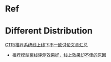 # Ref

# Different Distribution

[CTR/推荐系统线上线下不一致讨论文章汇总](https://zhuanlan.zhihu.com/p/518353056)
* [推荐模型离线评测效果好，线上效果却不佳的原因](https://zhuanlan.zhihu.com/p/510067184)